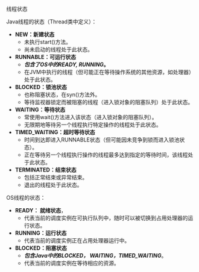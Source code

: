 线程状态

Java线程的状态（Thread类中定义）：

- **NEW：新建状态**
  - 未执行start()方法。
  - 尚未启动的线程处于此状态。
- **RUNNABLE：可运行状态**
  - ***包含了OS中的READY, RUNNING*。**
  - 在JVM中执行的线程（但可能正在等待操作系统的其他资源，如处理器）处于此状态。
- **BLOCKED：锁池状态**
  - 也称阻塞状态，在syn()方法外。
  - 等待监视器锁定而被阻塞的线程（进入锁对象的阻塞队列）处于此状态。
- **WAITING：等待状态**
  - 常使用wait()方法进入该状态（进入锁对象的阻塞队列）。
  - 无限期地等待另一个线程执行特定操作的线程处于此状态。
- **TIMED_WAITING：超时等待状态**
  - 时间到达即进入RUNNABLE状态（但可能因未竞争到锁而进入锁池状态）。
  - 正在等待另一个线程执行操作的线程最多达到指定的等待时间，该线程处于此状态。
- **TERMINATED：结束状态**
  - 包括正常结束或异常结束。
  - 退出的线程处于此状态。

OS线程的状态：

- **READY： 就绪状态**，
  - 代表当前的调度实例在可执行队列中，随时可以被切换到占用处理器的运行状态。
- **RUNNING：运行状态**
  - 代表当前的调度实例正在占用处理器运行中。
- **BLOCKED：阻塞状态**
  - ***包含Java中的BLOCKED， WAITING，TIMED_WAITING***。
  - 代表当前的调度实例在等待相应的资源。

